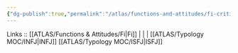```yaml
---
{"dg-publish":true,"permalink":"/atlas/functions-and-attitudes/fi-critic/"}
---
```


Links :: [[ATLAS/Functions & Attitudes/Fi\|Fi]] |  |  | 
[[ATLAS/Typology MOC/INFJ\|INFJ]]
[[ATLAS/Typology MOC/ISFJ\|ISFJ]]
